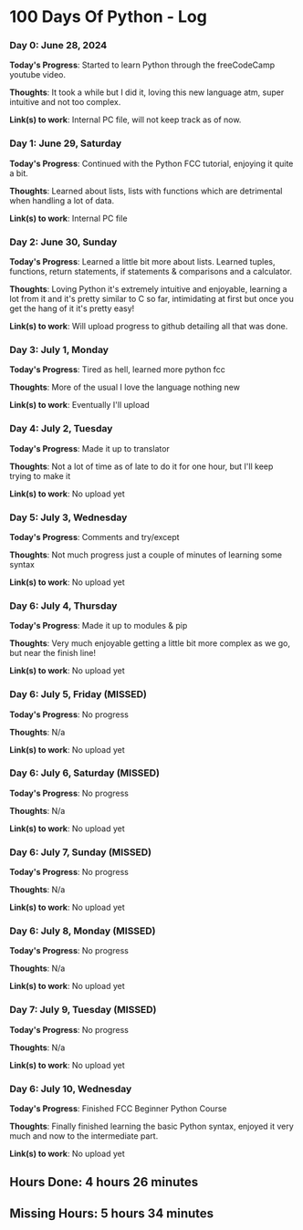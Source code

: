# 100 Days Of Python - Log


### Day 0: June 28, 2024

**Today's Progress**: Started to learn Python through the freeCodeCamp youtube video.

**Thoughts**: It took a while but I did it, loving this new language atm, super intuitive and not too complex.

**Link(s) to work**: Internal PC file, will not keep track as of now.


### Day 1: June 29, Saturday

**Today's Progress**: Continued with the Python FCC tutorial, enjoying it quite a bit.

**Thoughts**: Learned about lists, lists with functions which are detrimental when handling a lot of data.

**Link(s) to work**: Internal PC file


### Day 2: June 30, Sunday

**Today's Progress**: Learned a little bit more about lists. Learned tuples, functions, return statements, if statements & comparisons and a calculator.

**Thoughts**: Loving Python it's extremely intuitive and enjoyable, learning a lot from it and it's pretty similar to C so far, intimidating at first but once you get the hang of it it's pretty easy!

**Link(s) to work**: Will upload progress to github detailing all that was done.


### Day 3: July 1, Monday

**Today's Progress**: Tired as hell, learned more python fcc 

**Thoughts**: More of the usual I love the language nothing new

**Link(s) to work**: Eventually I'll upload


### Day 4: July 2, Tuesday

**Today's Progress**: Made it up to translator

**Thoughts**: Not a lot of time as of late to do it for one hour, but I'll keep trying to make it

**Link(s) to work**: No upload yet


### Day 5: July 3, Wednesday

**Today's Progress**: Comments and try/except

**Thoughts**: Not much progress just a couple of minutes of learning some syntax

**Link(s) to work**: No upload yet


### Day 6: July 4, Thursday

**Today's Progress**: Made it up to modules & pip

**Thoughts**: Very much enjoyable getting a little bit more complex as we go, but near the finish line!

**Link(s) to work**: No upload yet


### Day 6: July 5, Friday (MISSED)

**Today's Progress**: No progress

**Thoughts**: N/a

**Link(s) to work**: No upload yet


### Day 6: July 6, Saturday (MISSED)

**Today's Progress**: No progress

**Thoughts**: N/a

**Link(s) to work**: No upload yet


### Day 6: July 7, Sunday (MISSED)

**Today's Progress**: No progress

**Thoughts**: N/a

**Link(s) to work**: No upload yet


### Day 6: July 8, Monday (MISSED)

**Today's Progress**: No progress

**Thoughts**: N/a

**Link(s) to work**: No upload yet


### Day 7: July 9, Tuesday (MISSED)

**Today's Progress**: No progress

**Thoughts**: N/a

**Link(s) to work**: No upload yet


### Day 6: July 10, Wednesday

**Today's Progress**: Finished FCC Beginner Python Course

**Thoughts**: Finally finished learning the basic Python syntax, enjoyed it very much and now to the intermediate part.

**Link(s) to work**: No upload yet


## Hours Done: 4 hours 26 minutes ##

## Missing Hours:  5 hours 34 minutes ##